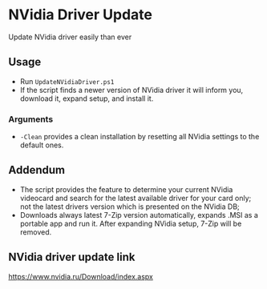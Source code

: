 # NVidia Driver Update
Update NVidia driver easily than ever

## Usage

* Run `UpdateNVidiaDriver.ps1`
* If the script finds a newer version of NVidia driver it will inform you, download it, expand setup, and install it.

### Arguments

* `-Clean` provides a clean installation by resetting all NVidia settings to the default ones.

## Addendum

* The script provides the feature to determine your current NVidia videocard and search for the latest available driver for your card only; not the latest drivers version which is presented on the NVidia DB;
* Downloads always latest 7-Zip version automatically, expands .MSI as a portable app and run it. After expanding NVidia setup, 7-Zip will be removed.

## NVidia driver update link

<https://www.nvidia.ru/Download/index.aspx>
